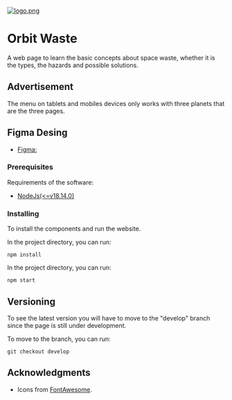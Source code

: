 [![logo.png](https://i.postimg.cc/RCng1VzX/logo.png)](https://postimg.cc/JtM3M80k)

# Orbit Waste

A web page to learn the basic concepts about space waste, whether it is the types, the hazards and possible solutions.


## Advertisement

The menu on tablets and mobiles devices only works with three planets that are the three pages.


## Figma Desing
- [Figma:](https://www.figma.com/file/v7AfcfS4ft8wLIgYiDAPeL/OrbitWasteAdan?node-id=0%3A1&t=tzUgrHcNWfHYFI4K-1)

### Prerequisites

Requirements of the software:
- [NodeJs(<=v18.14.0)](https://nodejs.org/en/download)


### Installing

To install the components and run the website.

In the project directory, you can run:

	npm install

In the project directory, you can run:

	npm start


## Versioning

To see the latest version you will have to move to the "develop" branch since the page is still under development.

To move to the branch, you can run:

	git checkout develop


## Acknowledgments

  - Icons from [FontAwesome](https://fontawesome.com/).
